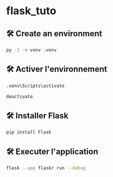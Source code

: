 # flask_tuto

## 🛠️ Create an environment
```bash
py -3 -m venv .venv
```
## 🛠️ Activer l'environnement
```bash
.venv\Scripts\activate
```
```bash
deactivate
```
## 🛠️ Installer Flask
```bash
pip install Flask
```
## 🛠️ Executer l'application
```bash
flask --app flaskr run --debug
```

